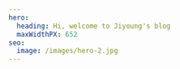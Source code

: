 ```yaml
---
hero:
  heading: Hi, welcome to Jiyoung's blog
  maxWidthPX: 652
seo:
  image: /images/hero-2.jpg
---
```

